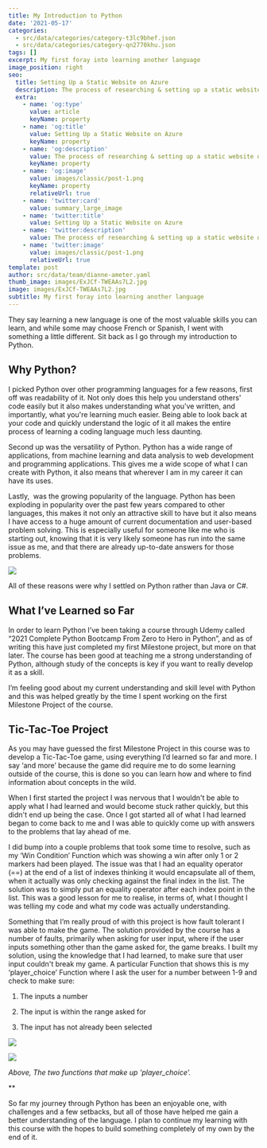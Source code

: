 ```yaml
---
title: My Introduction to Python
date: '2021-05-17'
categories:
  - src/data/categories/category-t3lc9bhef.json
  - src/data/categories/category-qn2770khu.json
tags: []
excerpt: My first foray into learning another language
image_position: right
seo:
  title: Setting Up a Static Website on Azure
  description: The process of researching & setting up a static website on Azure
  extra:
    - name: 'og:type'
      value: article
      keyName: property
    - name: 'og:title'
      value: Setting Up a Static Website on Azure
      keyName: property
    - name: 'og:description'
      value: The process of researching & setting up a static website on Azure
      keyName: property
    - name: 'og:image'
      value: images/classic/post-1.png
      keyName: property
      relativeUrl: true
    - name: 'twitter:card'
      value: summary_large_image
    - name: 'twitter:title'
      value: Setting Up a Static Website on Azure
    - name: 'twitter:description'
      value: The process of researching & setting up a static website on Azure
    - name: 'twitter:image'
      value: images/classic/post-1.png
      relativeUrl: true
template: post
author: src/data/team/dianne-ameter.yaml
thumb_image: images/ExJCf-TWEAAs7L2.jpg
image: images/ExJCf-TWEAAs7L2.jpg
subtitle: My first foray into learning another language
---
```

They say learning a new language is one of the most valuable skills you can learn, and while some may choose French or Spanish, I went with something a little different. Sit back as I go through my introduction to Python.

## **Why Python?**

I picked Python over other programming languages for a few reasons, first off was readability of it. Not only does this help you understand others' code easily but it also makes understanding what you’ve written, and importantly, what you're learning much easier. Being able to look back at your code and quickly understand the logic of it all makes the entire process of learning a coding language much less daunting.

Second up was the versatility of Python. Python has a wide range of applications, from machine learning and data analysis to web development and programming applications. This gives me a wide scope of what I can create with Python, it also means that wherever I am in my career it can have its uses.

Lastly,  was the growing popularity of the language. Python has been exploding in popularity over the past few years compared to other languages, this makes it not only an attractive skill to have but it also means I have access to a huge amount of current documentation and user-based problem solving. This is especially useful for someone like me who is starting out, knowing that it is very likely someone has run into the same issue as me, and that there are already up-to-date answers for those problems.

![](https://lh3.googleusercontent.com/B2XnOMo5iPZBhmailbnBSQ9HGJcXcd2\_yZ_quT6dQQBAD0iXiYax_kUY0Di0JJbUUUHhNQ4jrkahvPR0209sfn52vsXTmRChewUNMoceClSQ7ePNk1P_wB6-O8\_T2FHnt2cMFVu-)

All of these reasons were why I settled on Python rather than Java or C#.

## **What I’ve Learned so Far**

In order to learn Python I’ve been taking a course through Udemy called “2021 Complete Python Bootcamp From Zero to Hero in Python”, and as of writing this have just completed my first Milestone project, but more on that later. The course has been good at teaching me a strong understanding of Python, although study of the concepts is key if you want to really develop it as a skill.

I’m feeling good about my current understanding and skill level with Python and this was helped greatly by the time I spent working on the first Milestone Project of the course.

## **Tic-Tac-Toe Project**

As you may have guessed the first Milestone Project in this course was to  develop a Tic-Tac-Toe game, using everything I’d learned so far and more. I say ‘and more’ because the game did require me to do some learning outside of the course, this is done so you can learn how and where to find information about concepts in the wild.

When I first started the project I was nervous that I wouldn't be able to apply what I had learned and would become stuck rather quickly, but this didn't end up being the case. Once I got started all of what I had learned began to come back to me and I was able to quickly come up with answers to the problems that lay ahead of me. 

I did bump into a couple problems that took some time to resolve, such as my ‘Win Condition’ Function which was showing a win after only 1 or 2 markers had been played. The issue was that I had an equality operator (==) at the end of a list of indexes thinking it would encapsulate all of them, when it actually was only checking against the final index in the list. The solution was to simply put an equality operator after each index point in the list. This was a good lesson for me to realise, in terms of, what I thought I was telling my code and what my code was actually understanding.

Something that I’m really proud of with this project is how fault tolerant I was able to make the game. The solution provided by the course has a number of faults, primarily when asking for user input, where if the user inputs something other than the game asked for, the game breaks. I built my solution, using the knowledge that I had learned, to make sure that user input couldn't break my game. A particular Function that shows this is my ‘player_choice’ Function where I ask the user for a number between 1-9 and check to make sure:

1.  The inputs a number

2.  The input is within the range asked for

3.  The input has not already been selected

![](/images/Screenshot%202021-05-17%20112049.png)

![](/images/Screenshot%202021-05-17%20112120.png)

*Above, The two functions that make up 'player_choice'.*

**

So far my journey through Python has been an enjoyable one, with challenges and a few setbacks, but all of those have helped me gain a better understanding of the language. I plan to continue my learning with this course with the hopes to build something completely of my own by the end of it.
